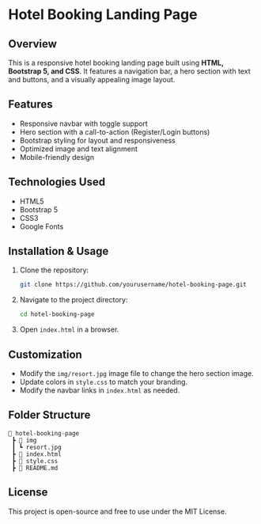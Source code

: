 # Hotel Booking Landing Page

## Overview
This is a responsive hotel booking landing page built using **HTML, Bootstrap 5, and CSS**. It features a navigation bar, a hero section with text and buttons, and a visually appealing image layout.

## Features
- Responsive navbar with toggle support
- Hero section with a call-to-action (Register/Login buttons)
- Bootstrap styling for layout and responsiveness
- Optimized image and text alignment
- Mobile-friendly design

## Technologies Used
- HTML5
- Bootstrap 5
- CSS3
- Google Fonts

## Installation & Usage
1. Clone the repository:
   ```sh
   git clone https://github.com/yourusername/hotel-booking-page.git
   ```
2. Navigate to the project directory:
   ```sh
   cd hotel-booking-page
   ```
3. Open `index.html` in a browser.

## Customization
- Modify the `img/resort.jpg` image file to change the hero section image.
- Update colors in `style.css` to match your branding.
- Modify the navbar links in `index.html` as needed.

## Folder Structure
```
📂 hotel-booking-page
 ┣ 📂 img
 ┃ ┗ resort.jpg
 ┣ 📜 index.html
 ┣ 📜 style.css
 ┣ 📜 README.md
```

## License
This project is open-source and free to use under the MIT License.

